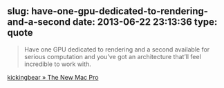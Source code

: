 slug: have-one-gpu-dedicated-to-rendering-and-a-second
date: 2013-06-22 23:13:36
type: quote
---

> Have one GPU dedicated to rendering and a second available for serious computation and you’ve got an architecture that’ll feel incredible to work with.

[kickingbear » The New Mac Pro](http://kickingbear.com/blog/archives/349)
